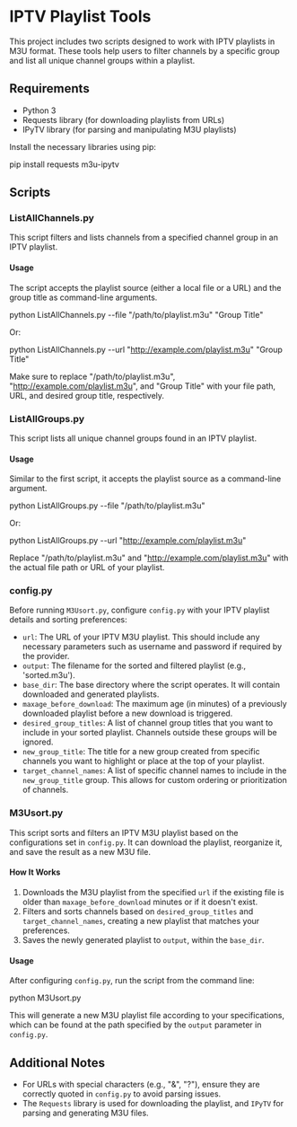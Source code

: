 # IPTV Playlist Tools

This project includes two scripts designed to work with IPTV playlists in M3U format. These tools help users to filter channels by a specific group and list all unique channel groups within a playlist.

## Requirements

- Python 3
- Requests library (for downloading playlists from URLs)
- IPyTV library (for parsing and manipulating M3U playlists)

Install the necessary libraries using pip:

pip install requests m3u-ipytv



## Scripts

### ListAllChannels.py

This script filters and lists channels from a specified channel group in an IPTV playlist.

#### Usage

The script accepts the playlist source (either a local file or a URL) and the group title as command-line arguments.

python ListAllChannels.py --file "/path/to/playlist.m3u" "Group Title"

Or:

python ListAllChannels.py --url "http://example.com/playlist.m3u" "Group Title"

Make sure to replace "/path/to/playlist.m3u", "http://example.com/playlist.m3u", and "Group Title" with your file path, URL, and desired group title, respectively.



### ListAllGroups.py

This script lists all unique channel groups found in an IPTV playlist.

#### Usage

Similar to the first script, it accepts the playlist source as a command-line argument.

python ListAllGroups.py --file "/path/to/playlist.m3u"

Or:

python ListAllGroups.py --url "http://example.com/playlist.m3u"

Replace "/path/to/playlist.m3u" and "http://example.com/playlist.m3u" with the actual file path or URL of your playlist.




### config.py

Before running `M3Usort.py`, configure `config.py` with your IPTV playlist details and sorting preferences:

- `url`: The URL of your IPTV M3U playlist. This should include any necessary parameters such as username and password if required by the provider.
- `output`: The filename for the sorted and filtered playlist (e.g., 'sorted.m3u').
- `base_dir`: The base directory where the script operates. It will contain downloaded and generated playlists.
- `maxage_before_download`: The maximum age (in minutes) of a previously downloaded playlist before a new download is triggered.
- `desired_group_titles`: A list of channel group titles that you want to include in your sorted playlist. Channels outside these groups will be ignored.
- `new_group_title`: The title for a new group created from specific channels you want to highlight or place at the top of your playlist.
- `target_channel_names`: A list of specific channel names to include in the `new_group_title` group. This allows for custom ordering or prioritization of channels.

### M3Usort.py

This script sorts and filters an IPTV M3U playlist based on the configurations set in `config.py`. It can download the playlist, reorganize it, and save the result as a new M3U file.

#### How It Works

1. Downloads the M3U playlist from the specified `url` if the existing file is older than `maxage_before_download` minutes or if it doesn't exist.
2. Filters and sorts channels based on `desired_group_titles` and `target_channel_names`, creating a new playlist that matches your preferences.
3. Saves the newly generated playlist to `output`, within the `base_dir`.

#### Usage

After configuring `config.py`, run the script from the command line:

python M3Usort.py

This will generate a new M3U playlist file according to your specifications, which can be found at the path specified by the `output` parameter in `config.py`.



## Additional Notes

- For URLs with special characters (e.g., "&", "?"), ensure they are correctly quoted in `config.py` to avoid parsing issues.
- The `Requests` library is used for downloading the playlist, and `IPyTV` for parsing and generating M3U files.

